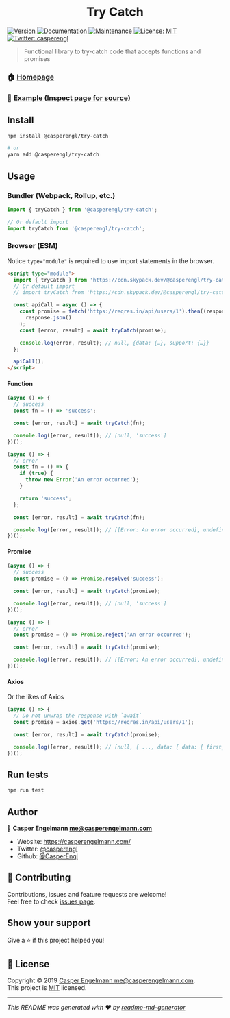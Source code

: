 <h1 align="center">Try Catch</h1>
<p>
  <a href="https://www.npmjs.com/package/@casperengl/try-catch" target="_blank">
    <img alt="Version" src="https://img.shields.io/npm/v/@casperengl/try-catch.svg">
  </a>
  <a href="https://github.com/CasperEngl/try-catch#readme" target="_blank">
    <img alt="Documentation" src="https://img.shields.io/badge/documentation-yes-brightgreen.svg" />
  </a>
  <a href="https://github.com/CasperEngl/try-catch/graphs/commit-activity" target="_blank">
    <img alt="Maintenance" src="https://img.shields.io/badge/maintained%3F-yes-brightgreen.svg" />
  </a>
  <a href="https://github.com/CasperEngl/try-catch/blob/master/LICENSE" target="_blank">
    <img alt="License: MIT" src="https://img.shields.io/badge/license-MIT-brightgreen.svg" />
  </a>
  <a href="https://twitter.com/casperengl" target="_blank">
    <img alt="Twitter: casperengl" src="https://img.shields.io/twitter/follow/casperengl.svg?style=social" />
  </a>
</p>

> Functional library to try-catch code that accepts functions and promises

### 🏠 [Homepage](https://github.com/CasperEngl/try-catch#readme)

### 🔎 [Example (Inspect page for source)](https://refined-github-html-preview.kidonng.workers.dev/CasperEngl/try-catch/raw/master/example/index.html)

## Install

```sh
npm install @casperengl/try-catch

# or
yarn add @casperengl/try-catch
```

## Usage

### Bundler (Webpack, Rollup, etc.)

```js
import { tryCatch } from '@casperengl/try-catch';

// Or default import
import tryCatch from '@casperengl/try-catch';
```

### Browser (ESM)

Notice `type="module"` is required to use import statements in the browser.

```html
<script type="module">
  import { tryCatch } from 'https://cdn.skypack.dev/@casperengl/try-catch';
  // Or default import
  // import tryCatch from 'https://cdn.skypack.dev/@casperengl/try-catch';

  const apiCall = async () => {
    const promise = fetch('https://reqres.in/api/users/1').then((response) =>
      response.json()
    );
    const [error, result] = await tryCatch(promise);

    console.log(error, result); // null, {data: {…}, support: {…}}
  };

  apiCall();
</script>
```

#### Function

```js
(async () => {
  // success
  const fn = () => 'success';

  const [error, result] = await tryCatch(fn);

  console.log([error, result]); // [null, 'success']
})();

(async () => {
  // error
  const fn = () => {
    if (true) {
      throw new Error('An error occurred');
    }

    return 'success';
  };

  const [error, result] = await tryCatch(fn);

  console.log([error, result]); // [[Error: An error occurred], undefined]
})();
```

#### Promise

```js
(async () => {
  // success
  const promise = () => Promise.resolve('success');

  const [error, result] = await tryCatch(promise);

  console.log([error, result]); // [null, 'success']
})();

(async () => {
  // error
  const promise = () => Promise.reject('An error occurred');

  const [error, result] = await tryCatch(promise);

  console.log([error, result]); // [[Error: An error occurred], undefined]
})();
```

#### Axios

Or the likes of Axios

```js
(async () => {
  // Do not unwrap the response with `await`
  const promise = axios.get('https://reqres.in/api/users/1');

  const [error, result] = await tryCatch(promise);

  console.log([error, result]); // [null, { ..., data: { data: { first_name: 'George', last_name: 'Bluth' } } }]
})();
```

## Run tests

```sh
npm run test
```

## Author

👤 **Casper Engelmann <me@casperengelmann.com>**

- Website: https://casperengelmann.com/
- Twitter: [@casperengl](https://twitter.com/casperengl)
- Github: [@CasperEngl](https://github.com/CasperEngl)

## 🤝 Contributing

Contributions, issues and feature requests are welcome!<br />Feel free to check [issues page](https://github.com/CasperEngl/try-catch/issues).

## Show your support

Give a ⭐️ if this project helped you!

## 📝 License

Copyright © 2019 [Casper Engelmann <me@casperengelmann.com>](https://github.com/CasperEngl).<br />
This project is [MIT](https://github.com/CasperEngl/try-catch/blob/master/LICENSE) licensed.

---

_This README was generated with ❤️ by [readme-md-generator](https://github.com/kefranabg/readme-md-generator)_

